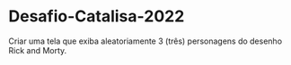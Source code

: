 # Desafio-Catalisa-2022
Criar uma tela que exiba aleatoriamente 3 (três) personagens do desenho Rick and Morty.
